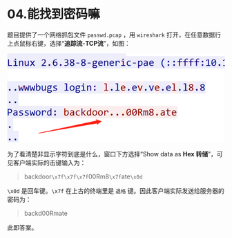 # 04.能找到密码嘛

题目提供了一个网络抓包文件 `passwd.pcap` ，用 `wireshark` 打开，在任意数据行上点鼠标右键，选择“**追踪流-TCP流**”，如图：

![password](04/04_password.png)

为了看清楚非显示字符到底是什么，窗口下方选择“Show data as **Hex 转储**”，可见客户端实际的击键输入为：

> backdoor`\x7f\x7f\x7f`00Rm8`\x7f`ate`\x0d`

`\x0d` 是回车键。`\x7f` 在上古的终端里是 `退格` 键。因此客户端实际发送给服务器的密码为：

> backd00Rmate

此即答案。
